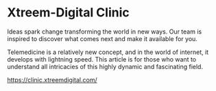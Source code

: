 # Xtreem-Digital Clinic
Ideas spark change transforming the world in new ways.
Our team is inspired to discover what comes next and make it available for you.

Telemedicine is a relatively new concept, and in the world of internet, it develops with lightning speed. This article is for those who want to understand all intricacies of this highly dynamic and fascinating field.



https://clinic.xtreemdigital.com/
